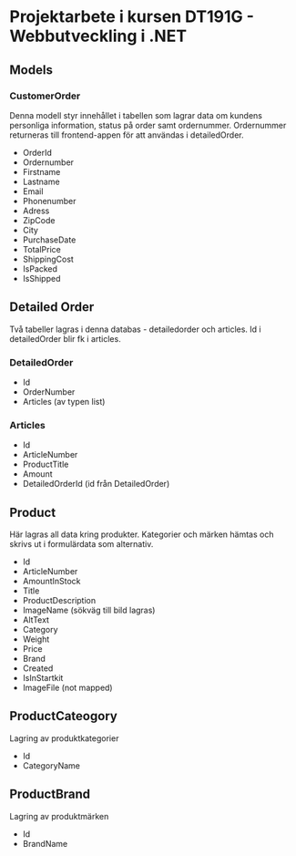 # Projektarbete i kursen DT191G - Webbutveckling i .NET

## Models

### CustomerOrder
Denna modell styr innehållet i tabellen som lagrar data om kundens personliga information, status på order samt ordernummer. Ordernummer returneras till frontend-appen för att användas i detailedOrder.

* OrderId
* Ordernumber
* Firstname
* Lastname
* Email
* Phonenumber
* Adress
* ZipCode
* City
* PurchaseDate
* TotalPrice
* ShippingCost
* IsPacked
* IsShipped

## Detailed Order
Två tabeller lagras i denna databas - detailedorder och articles. Id i detailedOrder blir fk i articles. 

### DetailedOrder
* Id
* OrderNumber
* Articles (av typen list)

### Articles
* Id
* ArticleNumber
* ProductTitle
* Amount
* DetailedOrderId (id från DetailedOrder)

## Product
Här lagras all data kring produkter. Kategorier och märken hämtas och skrivs ut i formulärdata som alternativ. 

* Id
* ArticleNumber
* AmountInStock
* Title
* ProductDescription
* ImageName (sökväg till bild lagras)
* AltText
* Category
* Weight
* Price
* Brand
* Created
* IsInStartkit
* ImageFile (not mapped)

## ProductCateogory
Lagring av produktkategorier

* Id
* CategoryName

## ProductBrand
Lagring av produktmärken

* Id
* BrandName



































